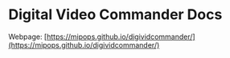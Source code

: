 # Digital Video Commander Docs

Webpage: [https://mipops.github.io/digividcommander/](https://mipops.github.io/digividcommander/)
